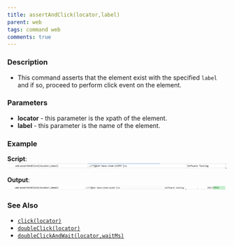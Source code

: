 ```yaml
---
title: assertAndClick(locator,label)
parent: web
tags: command web
comments: true
---
```


### Description
- This command asserts that the element exist with the specified `label` and if so, proceed to perform click event on 
the element.


### Parameters
- **locator** - this parameter is the xpath of the element.
- **label** - this parameter is the name of the element.


### Example
**Script**:<br/>
![](image/assertAndClick_01.png)

**Output**:<br/>
![](image/assertAndClick_02.png)


### See Also
- [`click(locator)`](click(locator).html)
- [`doubleClick(locator)`](doubleClick(locator).html)
- [`doubleClickAndWait(locator,waitMs)`](doubleClickAndWait(locator,waitMs).html)
